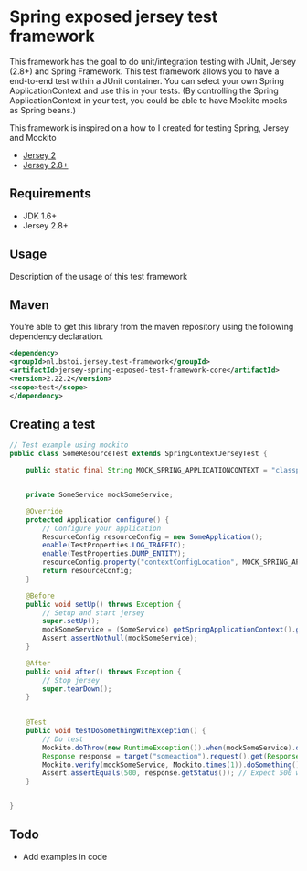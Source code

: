 Spring exposed jersey test framework
====================================

This framework has the goal to do unit/integration testing with JUnit, Jersey (2.8+) and Spring Framework. This test framework
allows you to have a end-to-end test within a JUnit container. You can select your own Spring ApplicationContext and 
use this in your tests. (By controlling the Spring ApplicationContext in your test, you could be able to have Mockito 
mocks as Spring beans.)

This framework is inspired on a how to I created for testing Spring, Jersey and Mockito

- [Jersey 2](https://github.com/Hylke1982/jersey2-spring-test-example/tree/master)
- [Jersey 2.8+](https://github.com/Hylke1982/jersey2-spring-test-example/tree/jersey-2.8)

Requirements
------------

- JDK 1.6+
- Jersey 2.8+

Usage
-----

Description of the usage of this test framework

Maven
-----

You're able to get this library from the maven repository using the following dependency declaration.

```xml
<dependency>
<groupId>nl.bstoi.jersey.test-framework</groupId>
<artifactId>jersey-spring-exposed-test-framework-core</artifactId>
<version>2.22.2</version>
<scope>test</scope>
</dependency>
```

Creating a test
---------------

```java
// Test example using mockito
public class SomeResourceTest extends SpringContextJerseyTest {

    public static final String MOCK_SPRING_APPLICATIONCONTEXT = "classpath:mockApplicationContext.xml";


    private SomeService mockSomeService;

    @Override
    protected Application configure() {
        // Configure your application
        ResourceConfig resourceConfig = new SomeApplication();
        enable(TestProperties.LOG_TRAFFIC);
        enable(TestProperties.DUMP_ENTITY);
        resourceConfig.property("contextConfigLocation", MOCK_SPRING_APPLICATIONCONTEXT); // Set which application context to use
        return resourceConfig;
    }

    @Before
    public void setUp() throws Exception {
        // Setup and start jersey
        super.setUp();
        mockSomeService = (SomeService) getSpringApplicationContext().getBean("someService");
        Assert.assertNotNull(mockSomeService);
    }

    @After
    public void after() throws Exception {
        // Stop jersey
        super.tearDown();
    }
    

    @Test
    public void testDoSomethingWithException() {
        // Do test
        Mockito.doThrow(new RuntimeException()).when(mockSomeService).doSomething();
        Response response = target("someaction").request().get(Response.class);
        Mockito.verify(mockSomeService, Mockito.times(1)).doSomething();  // Validate if doSomething() is called
        Assert.assertEquals(500, response.getStatus()); // Expect 500 when exception is thrown
    }


}
```

Todo
----

- Add examples in code
